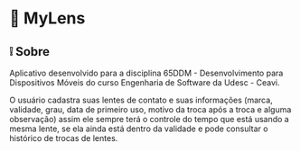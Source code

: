 # :iphone: MyLens

## :grey_exclamation: Sobre 

Aplicativo desenvolvido para a disciplina 65DDM - Desenvolvimento para Dispositivos Móveis do curso Engenharia de Software da Udesc - Ceavi.

O usuário cadastra suas lentes de contato e suas informações (marca, validade, grau, data de primeiro uso, motivo da troca após a troca e alguma observação) assim ele sempre terá o controle do tempo que está usando a mesma lente, se ela ainda está dentro da validade e pode consultar o histórico de trocas de lentes.
 
